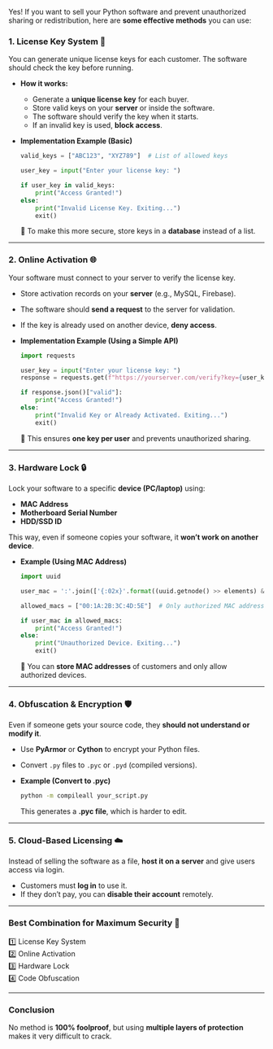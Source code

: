 Yes! If you want to sell your Python software and prevent unauthorized sharing or redistribution, here are **some effective methods** you can use:  

### **1. License Key System 🔑**  
You can generate unique license keys for each customer. The software should check the key before running.  

- **How it works:**  
  - Generate a **unique license key** for each buyer.  
  - Store valid keys on your **server** or inside the software.  
  - The software should verify the key when it starts.  
  - If an invalid key is used, **block access**.  

- **Implementation Example (Basic)**  
  ```python
  valid_keys = ["ABC123", "XYZ789"]  # List of allowed keys

  user_key = input("Enter your license key: ")

  if user_key in valid_keys:
      print("Access Granted!")
  else:
      print("Invalid License Key. Exiting...")
      exit()
  ```
  🔹 To make this more secure, store keys in a **database** instead of a list.  

---
### **2. Online Activation 🌐**  
Your software must connect to your server to verify the license key.  
- Store activation records on your **server** (e.g., MySQL, Firebase).  
- The software should **send a request** to the server for validation.  
- If the key is already used on another device, **deny access**.  

- **Implementation Example (Using a Simple API)**
  ```python
  import requests

  user_key = input("Enter your license key: ")
  response = requests.get(f"https://yourserver.com/verify?key={user_key}")

  if response.json()["valid"]:
      print("Access Granted!")
  else:
      print("Invalid Key or Already Activated. Exiting...")
      exit()
  ```
  🔹 This ensures **one key per user** and prevents unauthorized sharing.  

---
### **3. Hardware Lock 🔒**  
Lock your software to a specific **device (PC/laptop)** using:  
- **MAC Address**  
- **Motherboard Serial Number**  
- **HDD/SSD ID**  

This way, even if someone copies your software, it **won’t work on another device**.  

- **Example (Using MAC Address)**
  ```python
  import uuid

  user_mac = ':'.join(['{:02x}'.format((uuid.getnode() >> elements) & 0xff) for elements in range(0, 2*6, 8)][::-1])

  allowed_macs = ["00:1A:2B:3C:4D:5E"]  # Only authorized MAC addresses

  if user_mac in allowed_macs:
      print("Access Granted!")
  else:
      print("Unauthorized Device. Exiting...")
      exit()
  ```
  🔹 You can **store MAC addresses** of customers and only allow authorized devices.  

---
### **4. Obfuscation & Encryption 🛡️**  
Even if someone gets your source code, they **should not understand or modify it**.  
- Use **PyArmor** or **Cython** to encrypt your Python files.  
- Convert `.py` files to `.pyc` or `.pyd` (compiled versions).  

- **Example (Convert to .pyc)**
  ```sh
  python -m compileall your_script.py
  ```
  This generates a **.pyc file**, which is harder to edit.  

---
### **5. Cloud-Based Licensing ☁️**  
Instead of selling the software as a file, **host it on a server** and give users access via login.  
- Customers must **log in** to use it.  
- If they don’t pay, you can **disable their account** remotely.  

---
### **Best Combination for Maximum Security 🚀**  
1️⃣ License Key System  
2️⃣ Online Activation  
3️⃣ Hardware Lock  
4️⃣ Code Obfuscation  

---
### **Conclusion**  
No method is **100% foolproof**, but using **multiple layers of protection** makes it very difficult to crack.